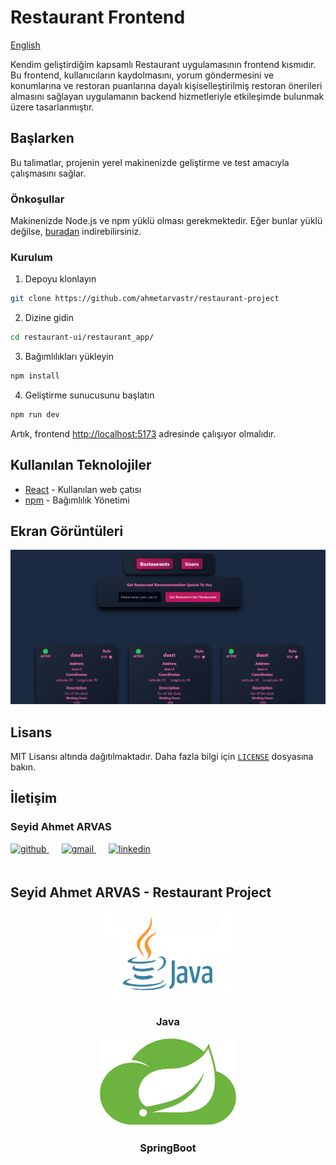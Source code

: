 # Restaurant Frontend

[English](README.md)

Kendim geliştirdiğim kapsamlı Restaurant uygulamasının frontend kısmıdır. Bu frontend, kullanıcıların kaydolmasını, yorum göndermesini ve konumlarına ve restoran puanlarına dayalı kişiselleştirilmiş restoran önerileri almasını sağlayan uygulamanın backend hizmetleriyle etkileşimde bulunmak üzere tasarlanmıştır.

## Başlarken

Bu talimatlar, projenin yerel makinenizde geliştirme ve test amacıyla çalışmasını sağlar.

### Önkoşullar

Makinenizde Node.js ve npm yüklü olması gerekmektedir. Eğer bunlar yüklü değilse, [buradan](https://nodejs.org/en/download/) indirebilirsiniz.

### Kurulum

1. Depoyu klonlayın
```bash
git clone https://github.com/ahmetarvastr/restaurant-project
```

2. Dizine gidin
```bash
cd restaurant-ui/restaurant_app/
```

3. Bağımlılıkları yükleyin
```bash
npm install
```

4. Geliştirme sunucusunu başlatın
```bash
npm run dev
```

Artık, frontend [http://localhost:5173](http://localhost:5173) adresinde çalışıyor olmalıdır.

## Kullanılan Teknolojiler

* [React](https://reactjs.org/) - Kullanılan web çatısı
* [npm](https://www.npmjs.com/) - Bağımlılık Yönetimi

## Ekran Görüntüleri

![Frontend Restaurants](../../img/restaurant_ui.PNG)

## Lisans

MIT Lisansı altında dağıtılmaktadır. Daha fazla bilgi için [`LICENSE`](LICENSE) dosyasına bakın.

## İletişim

### Seyid Ahmet ARVAS

<a href="https://github.com/ahmetarvastr" target="_blank">
<img  src=https://img.shields.io/badge/github-%2324292e.svg?&style=for-the-badge&logo=github&logoColor=white alt=github style="margin-bottom: 20px;" />
</a>
<a href = "mailto:example@gmail.com?subject = Geri Bildirim&body = Mesaj">
<img src=https://img.shields.io/badge/send-email-email?&style=for-the-badge&logo=microsoftoutlook&color=CD5C5C alt=gmail style="margin-bottom: 20px; margin-left:20px" />
</a>
<a href="https://linkedin.com/in/seyidahmetarvas" target="_blank">
<img src=https://img.shields.io/badge/linkedin-%231E77B5.svg?&style=for-the-badge&logo=linkedin&logoColor=white alt=linkedin style="margin-bottom: 20px; margin-left:20px" />
</a>  

## Seyid Ahmet ARVAS - Restaurant Project

<div align="center">
<img src="../../img/java.png" alt="Logo" width="220" height="140">
<h3 align="center">Java</h3>
</div>

<div align="center">
<img src="../../img/spring.png" alt="Logo" width="220" height="140">
<h3 align="center">SpringBoot</h3>   
</div>
